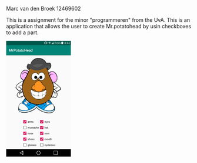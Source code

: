 Marc van den Broek
12469602

This is a assignment for the minor "programmeren" from the UvA. 
This is an application that allows the user to create Mr.potatohead by usin checkboxes to add a part.

<img src="https://github.com/broekm006/Mr_Potatohead/blob/master/doc/screen_potato.png" height="20%" width="35%"/>

